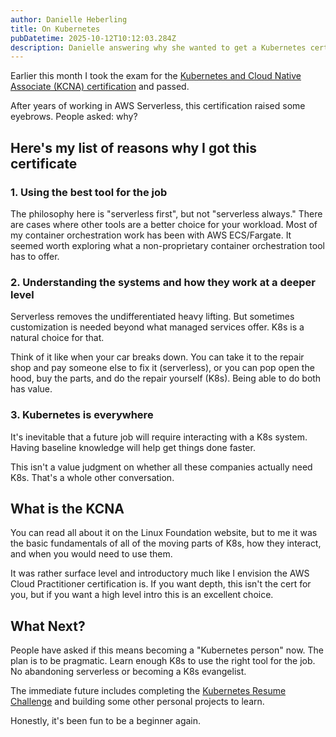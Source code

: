 ```yaml
---
author: Danielle Heberling
title: On Kubernetes
pubDatetime: 2025-10-12T10:12:03.284Z
description: Danielle answering why she wanted to get a Kubernetes certificate
---
```


Earlier this month I took the exam for the <a href="https://training.linuxfoundation.org/certification/kubernetes-cloud-native-associate/" target="_blank">Kubernetes and Cloud Native Associate (KCNA) certification</a> and passed.

After years of working in AWS Serverless, this certification raised some eyebrows. People asked: why?

## Here's my list of reasons why I got this certificate

### 1. Using the best tool for the job

The philosophy here is "serverless first", but not "serverless always." There are cases where other tools are a better choice for your workload. Most of my container orchestration work has been with AWS ECS/Fargate. It seemed worth exploring what a non-proprietary container orchestration tool has to offer.

### 2. Understanding the systems and how they work at a deeper level

Serverless removes the undifferentiated heavy lifting. But sometimes customization is needed beyond what managed services offer. K8s is a natural choice for that.

Think of it like when your car breaks down. You can take it to the repair shop and pay someone else to fix it (serverless), or you can pop open the hood, buy the parts, and do the repair yourself (K8s). Being able to do both has value.

### 3. Kubernetes is everywhere

It's inevitable that a future job will require interacting with a K8s system. Having baseline knowledge will help get things done faster.

This isn't a value judgment on whether all these companies actually need K8s. That's a whole other conversation.

## What is the KCNA

You can read all about it on the Linux Foundation website, but to me it was the basic fundamentals of all of the moving parts of K8s, how they interact, and when you would need to use them.

It was rather surface level and introductory much like I envision the AWS Cloud Practitioner certification is. If you want depth, this isn't the cert for you, but if you want a high level intro this is an excellent choice.

## What Next?

People have asked if this means becoming a "Kubernetes person" now. The plan is to be pragmatic. Learn enough K8s to use the right tool for the job. No abandoning serverless or becoming a K8s evangelist.

The immediate future includes completing the <a href="https://cloudresumechallenge.dev/docs/extensions/kubernetes-challenge/" target="_blank">Kubernetes Resume Challenge</a> and building some other personal projects to learn.

Honestly, it's been fun to be a beginner again.
